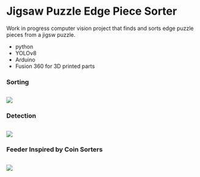 # Jigsaw Puzzle Edge Piece Sorter
Work in progress computer vision project that finds and sorts edge puzzle pieces from a jigsw puzzle.

- python
- YOLOv8
- Arduino
- Fusion 360 for 3D printed parts

### Sorting
![](./assets/sorting.gif)
---


### Detection
![](./assets/detection.gif)
---


### Feeder Inspired by Coin Sorters
![](./assets/feeder.gif)
---

